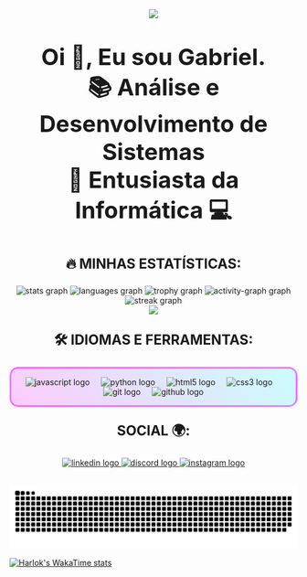 <p align="center"> 
    <img src="https://capsule-render.vercel.app/api?type=waving&color=00FF00&height=100&section=header&text=Olá!%20Eu%20sou%20Gabriel&fontSize=30&fontColor=fff&animation=fadeIn&fontAlignY=35" /> 
</p> 
<p align="center" style="font-size: 40px; font-weight: bold;"> 
    Oi 👋, Eu sou Gabriel.<br> 
    📚 Análise e Desenvolvimento de Sistemas<br> 
    🔧 Entusiasta da Informática 💻 
</p>
<p align="center" style="font-size: 24px; font-weight: bold;">🔥 MINHAS ESTATÍSTICAS:</p> 
<div align="center"> 
    <img src="https://github-readme-stats.vercel.app/api?username=GabigolDEVPY&hide_title=false&hide_rank=false&show_icons=true&include_all_commits=true&count_private=true&disable_animations=false&theme=gruvbox&locale=en&hide_border=true&order=1" height="140" alt="stats graph" /> 
    <img src="https://github-readme-stats.vercel.app/api/top-langs?username=GabigolDEVPY&locale=en&hide_title=true&layout=compact&card_width=320&langs_count=5&theme=dracula&hide_border=false&order=2" height="130" alt="languages graph" /> 
    <img src="https://github-profile-trophy.vercel.app?username=GabigolDEVPY&theme=dracula&column=-1&row=1&margin-w=8&margin-h=8&no-bg=true&no-frame=false&order=4" height="150" alt="trophy graph" /> 
    <img src="https://github-readme-activity-graph.vercel.app/graph?username=GabigolDEVPY&radius=16&theme=github-dark&area=true&order=5" height="300" alt="activity-graph graph" /> 
    <img src="https://streak-stats.demolab.com?user=GabigolDEVPY&locale=en&mode=daily&theme=radical&hide_border=false&border_radius=5&order=3" height="150" alt="streak graph" /> 
</div>
<div align="center"> 
    <img src="https://profile-counter.glitch.me/GabigolDEVPY/count.svg?" /> 
</div>
<p align="center" style="font-size: 24px; font-weight: bold;">🛠️ IDIOMAS E FERRAMENTAS:</p> 
<div align="center" style="border: 3px solid rgba(255, 0, 255, 0.5); border-radius: 15px; padding: 15px; background: linear-gradient(45deg, rgba(255, 0, 255, 0.2), rgba(0, 255, 255, 0.2));"> 
    <img src="https://cdn.jsdelivr.net/gh/devicons/devicon/icons/javascript/javascript-plain.svg" height="34" alt="javascript logo" /> 
    <img width="12" /> 
    <img src="https://cdn.jsdelivr.net/gh/devicons/devicon/icons/python/python-original.svg" height="34" alt="python logo" /> 
    <img width="12" /> 
    <img src="https://cdn.jsdelivr.net/gh/devicons/devicon/icons/html5/html5-original.svg" height="34" alt="html5 logo" /> 
    <img width="12" /> 
    <img src="https://cdn.jsdelivr.net/gh/devicons/devicon/icons/css3/css3-original.svg" height="34" alt="css3 logo" /> 
    <img width="12" /> 
    <img src="https://cdn.jsdelivr.net/gh/devicons/devicon/icons/git/git-plain.svg" height="34" alt="git logo" /> 
    <img width="12" /> 
    <img src="https://cdn.jsdelivr.net/gh/devicons/devicon/icons/github/github-original.svg" height="34" alt="github logo" /> 
</div>
<p align="center" style="font-size: 24px; font-weight: bold;">SOCIAL 🌍:</p> 
<div align="center"> 
    <a href="https://www.linkedin.com/in/gabrielrochadias" target="_blank"> 
        <img src="https://raw.githubusercontent.com/maurodesouza/profile-readme-generator/master/src/assets/icons/social/linkedin/default.svg" width="47" height="35" alt="linkedin logo" /> 
    </a> 
    <a href="https://discord.com/users/SeuID" target="_blank"> 
        <img src="https://raw.githubusercontent.com/maurodesouza/profile-readme-generator/master/src/assets/icons/social/discord/default.svg" width="47" height="35" alt="discord logo" /> 
    </a> 
    <a href="https://www.instagram.com/gabrielrochadias.py" target="_blank"> 
        <img src="https://raw.githubusercontent.com/maurodesouza/profile-readme-generator/master/src/assets/icons/social/instagram/default.svg" width="47" height="35" alt="instagram logo" /> 
    </a> 
</div>
<br clear="both"> 
<p align="center"> 
    <picture> 
        <source media="(prefers-color-scheme: dark)" srcset="https://raw.githubusercontent.com/platane/snk/output/github-contribution-grid-snake-dark.svg" /> 
        <source media="(prefers-color-scheme: light)" srcset="https://raw.githubusercontent.com/platane/snk/output/github-contribution-grid-snake.svg" /> 
        <img alt="github contribution grid snake animation" src="https://raw.githubusercontent.com/platane/snk/output/github-contribution-grid-snake.svg" /> 
    </picture> 
</p>

[![Harlok's WakaTime stats](https://github-readme-stats.vercel.app/api/wakatime?username=GabigolDEVPY)](https://github.com/GabigolDEVPY/github-readme-stats)

